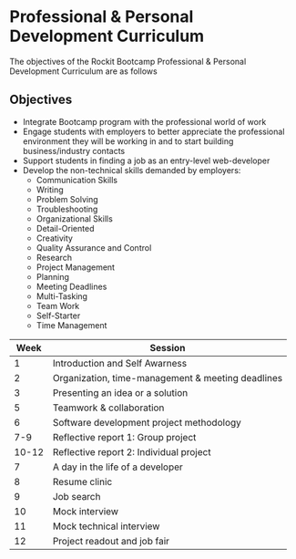 # Professional & Personal Development Curriculum

The objectives of the Rockit Bootcamp Professional & Personal Development Curriculum are as follows

## Objectives

-	Integrate Bootcamp program with the professional world of work-	Engage students with employers to better appreciate the professional environment they will be working in and to start building business/industry contacts
-	Support students in finding a job as an entry-level web-developer-	Develop the non-technical skills demanded by employers:	-	Communication Skills		-	Writing		-	Problem Solving		-	Troubleshooting	-	Organizational Skills		-	Detail-Oriented		-	Creativity		-	Quality Assurance and Control	-	Research		-	Project Management		-	Planning		-	Meeting Deadlines		-	Multi-Tasking		-	Team Work		-	Self-Starter		-	Time Management	| Week | Session  |
|---|---|
|1 |  Introduction and Self Awarness | 
|2 | Organization, time-management & meeting deadlines | 
|3 | Presenting an idea or a solution | 
|5 | Teamwork & collaboration | 
|6 | Software development project methodology | 
|7-9 | Reflective report 1: Group project | 
|10-12 | Reflective report 2: Individual project | 
|7 | A day in the life of a developer | 
|8 | Resume clinic | 
|9 | Job search | 
|10 | Mock interview | 
|11 | Mock technical interview | 
|12 | Project readout and job fair | 

